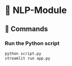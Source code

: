# 📌 NLP-Module

## 🚀 Commands

### Run the Python script
```bash
python script.py
streamlit run app.py

